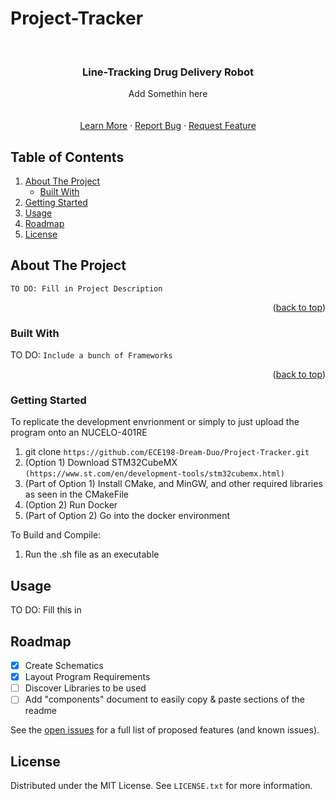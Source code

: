 # Project-Tracker

<!-- PROJECT SHIELDS -->

<!-- PROJECT LOGO -->
<br />
<div align="center">
  <h3 align="center">Line-Tracking Drug Delivery Robot</h3>
  <p align="center">
    Add Somethin here
    <br />
    <br />
    <br />
    <a href="">Learn More</a>
    ·
    <a href="">Report Bug</a>
    ·
    <a href="">Request Feature</a>
  </p>
</div>

<!-- TABLE OF CONTENTS -->
## Table of Contents
<ol>
  <li>
    <a href="#about-the-project">About The Project</a>
    <ul>
      <li><a href="#built-with">Built With</a></li>
    </ul>
  </li>
  <li>
    <a href="#getting-started">Getting Started</a>
  </li>
  <li><a href="#usage">Usage</a></li>
  <li><a href="#roadmap">Roadmap</a></li>
  <li><a href="#license">License</a></li>
</ol>

<!-- ABOUT THE PROJECT -->
## About The Project

`TO DO: Fill in Project Description`

<p align="right">(<a href="#readme-top">back to top</a>)</p>

### Built With

TO DO: `Include a bunch of Frameworks`

<p align="right">(<a href="#readme-top">back to top</a>)</p>

<!-- GETTING STARTED -->
### Getting Started

To replicate the development envrionment or simply to just upload the program onto an NUCELO-401RE
1. git clone `https://github.com/ECE198-Dream-Duo/Project-Tracker.git`
2. (Option 1) Download STM32CubeMX `(https://www.st.com/en/development-tools/stm32cubemx.html)`
3. (Part of Option 1) Install CMake, and MinGW, and other required libraries as seen in the CMakeFile
4. (Option 2) Run Docker
5. (Part of Option 2) Go into the docker environment

To Build and Compile:
1. Run the .sh file as an executable

<!-- USAGE EXAMPLES -->
## Usage

TO DO: Fill this in

<!-- ROADMAP -->
## Roadmap

- [x] Create Schematics
- [x] Layout Program Requirements
- [ ] Discover Libraries to be used
- [ ] Add "components" document to easily copy & paste sections of the readme

See the [open issues](https://github.com/ECE198-Dream-Duo/Project-Tracker/issues) for a full list of proposed features (and known issues).

<!-- LICENSE -->
## License

Distributed under the MIT License. See `LICENSE.txt` for more information.

<!-- MARKDOWN LINKS & IMAGES -->
